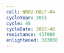 ```yaml
---
cell: NR02-GOLF-04
cycleYear: 2015
cycle: 48
cycleDate: 2015-48
resistance: 437000
enlightened: 383000
---
```

